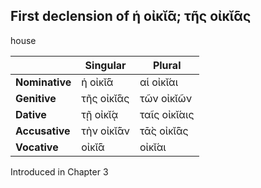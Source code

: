 ## First declension of ἡ οἰκῐ́ᾱ; τῆς οἰκῐ́ᾱς

house

|                | Singular   | Plural       |
|----------------|------------|--------------|
| **Nominative** | ἡ οἰκῐ́ᾱ    | αἱ οἰκῐ́αι    |
| **Genitive**   | τῆς οἰκῐ́ᾱς | τῶν οἰκῐῶν   |
| **Dative**     | τῇ οἰκῐ́ᾳ   | ταῖς οἰκῐ́αις |
| **Accusative** | τὴν οἰκῐ́ᾱν | τᾱ̀ς οἰκῐ́ᾱς   |
| **Vocative**   | οἰκῐ́ᾱ      | οἰκῐ́αι       |


Introduced in Chapter 3
